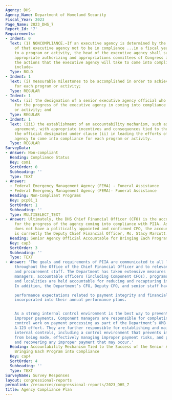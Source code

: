 ```yaml
---
Agency: DHS
Agency_Name: Department of Homeland Security
Fiscal_Year: 2023
Page_Name: 2023_DHS_7
Report_Id: '7'
Requirements:
- Indent: 0
  Text: (1) NONCOMPLIANCE.—If an executive agency is determined by the Inspector General
    of that executive agency not to be in compliance ...in a fiscal year with respect
    to a program or activity, the head of the executive agency shall submit to the
    appropriate authorizing and appropriations committees of Congress a plan describing
    the actions that the executive agency will take to come into compliance. The plan...shall
    include—
  Type: BOLD
- Indent: 1
  Text: (i) measurable milestones to be accomplished in order to achieve compliance
    for each program or activity;
  Type: REGULAR
- Indent: 1
  Text: (ii) the designation of a senior executive agency official who shall be accountable
    for the progress of the executive agency in coming into compliance for each program
    or activity; and
  Type: REGULAR
- Indent: 1
  Text: (iii) the establishment of an accountability mechanism, such as a performance
    agreement, with appropriate incentives and consequences tied to the success of
    the official designated under clause (ii) in leading the efforts of the executive
    agency to come into compliance for each program or activity.
  Type: REGULAR
SurveyData:
- Answer: Non-compliant
  Heading: Compliance Status
  Key: com1
  SortOrder: 0
  Subheading: ''
  Type: TEXT
- Answer:
  - Federal Emergency Management Agency (FEMA) - Funeral Assistance
  - Federal Emergency Management Agency (FEMA)- Funeral Assistance
  Heading: Non-Compliant Programs
  Key: pcp01_1
  SortOrder: 1
  Subheading: ''
  Type: MULTISELECT_TEXT
- Answer: Ultimately, the DHS Chief Financial Officer (CFO) is the accountable official
    for the progress of the agency coming into compliance with PIIA. As DHS currently
    does not have a politically appointed and confirmed CFO, the accountable official
    is currently the Deputy Chief Financial Officer, Ms. Stacy Marcott.
  Heading: Senior Agency Official Accountable for Bringing Each Program into Compliance
  Key: cap3
  SortOrder: 3
  Subheading: ''
  Type: TEXT
- Answer: 'The goals and requirements of PIIA are communicated to all levels of staff
    throughout the Office of the Chief Financial Officer and to relevant program office
    and procurement staff. The Department has taken extensive measures to ensure that
    managers, accountable officers (including Component CFOs), programs, and states
    and localities are held accountable for reducing and recapturing improper payments.
    In addition, the Department’s CFO, Deputy CFO, and senior staff have

    performance expectations related to payment integrity and financial stewardship
    incorporated into their annual performance plans.


    As a strong internal control environment is the best way to prevent and detect
    improper payments, Component managers are responsible for completing internal
    control work on payment processing as part of the Department’s OMB Circular No.
    A-123 effort. They are further responsible for establishing and maintaining sufficient
    internal controls, including a control environment that prevents improper payments
    from being made, effectively managing improper payment risks, and promptly detecting
    and recovering any improper payment that may occur.'
  Heading: Accountability Mechanism Tied to the Success of the Senior Agency Official
    Bringing Each Program into Compliance
  Key: cap4
  SortOrder: 4
  Subheading: ''
  Type: TEXT
SurveyName: Survey Responses
layout: congressional-reports
permalink: /resources/congressional-reports/2023_DHS_7
title: Agency Compliance Plan
---
```

